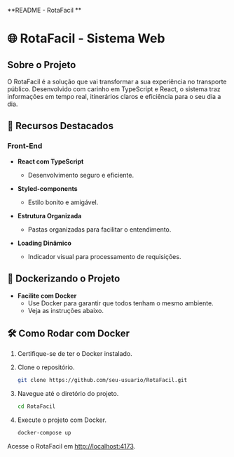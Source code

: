 **README - RotaFacil **

# 🌐 RotaFacil - Sistema Web

## Sobre o Projeto

O RotaFacil é a solução que vai transformar a sua experiência no transporte público. Desenvolvido com carinho em TypeScript e React, o sistema traz informações em tempo real, itinerários claros e eficiência para o seu dia a dia.

## 🚀 Recursos Destacados

### Front-End

- **React com TypeScript**
  - Desenvolvimento seguro e eficiente.

- **Styled-components**
  - Estilo bonito e amigável.

- **Estrutura Organizada**
  - Pastas organizadas para facilitar o entendimento.

- **Loading Dinâmico**
  - Indicador visual para processamento de requisições.

## 🐳 Dockerizando o Projeto

- **Facilite com Docker**
  - Use Docker para garantir que todos tenham o mesmo ambiente.
  - Veja as instruções abaixo.

## 🛠️ Como Rodar com Docker

1. Certifique-se de ter o Docker instalado.

2. Clone o repositório.
   ```bash
   git clone https://github.com/seu-usuario/RotaFacil.git
   ```

3. Navegue até o diretório do projeto.
   ```bash
   cd RotaFacil
   ```

4. Execute o projeto com Docker.
   ```bash
   docker-compose up
   ```

Acesse o RotaFacil em [http://localhost:4173](http://localhost:4173).
